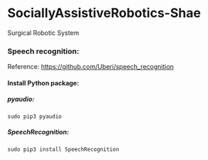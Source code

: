 # SociallyAssistiveRobotics-Shae
Surgical Robotic System


### Speech recognition:
Reference: https://github.com/Uberi/speech_recognition
#### Install Python package:
##### pyaudio:
	sudo pip3 pyaudio 
##### SpeechRecognition: 
	sudo pip3 install SpeechRecognition
